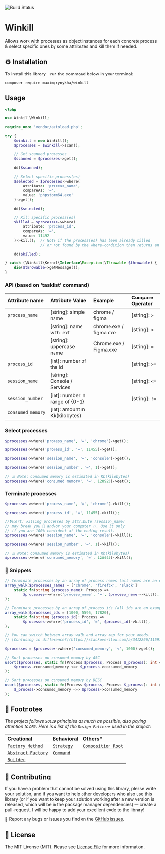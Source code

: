 ![Build Status](https://img.shields.io/github/workflow/status/MaximGrynykha/winkill/Build?label=build&logo=github&logoColor=white&style=for-the-badge)

# __Winkill__

Allows work with processes as object instances for each concrete process & select specific ones by some attributes and kill them if needed.

## ⚙️ Installation

To install this library - run the command below in your terminal:

```shell
composer require maximgrynykha/winkill
```

## Usage  

```php
<?php

use Winkill\Winkill;

require_once 'vendor/autoload.php';

try {
    $winkill = new Winkill();
    $processes = $winkill->scan();
```

```php
    // Get scanned processes
    $scanned = $processes->get();
 
    dd($scanned);
```

```php
    // Select specific process(es)
    $selected = $processes->where(
        attribute: 'process_name',
        compareAs: '=',
        value: 'phpstorm64.exe'
    )->get();

    dd($selected);
```

```php
    // Kill specific process(es)
    $killed = $processes->where(
        attribute: 'process_id',
        compareAs: '=',
        value: 11492
    )->kill();  // Note if the process(es) has been already killed 
                // or not found by the where-condition then returns an empty array.
    
    dd($killed);
```

```php
} catch (\Winkill\Kernel\Interface\Exception|\Throwable $throwable) {
    die($throwable->getMessage());
}
```

### API (based on 'tasklist' command)
| Attribute name    | Attribute Value                 | Example                | Compare Operator |
|:------------------|:--------------------------------|:-----------------------|:------------------|
| `process_name`    | [string]: simple name           | chrome / figma         | [string]: `>`     |
|                   | [string]: name with .ext        | chrome.exe / figma.exe | [string]: `<`     |
|                   | [string]: uppercase name        | Chrome.exe / Figma.exe | [string]: `=`     |
| `process_id`      | [int]: number of the id         |                        | [string]: `>=`    |
| `session_name`    | [string]: Console / Services    |                        | [string]: `<=`    |
| `session_number`  | [int]: number in range of {0-1} |                        | [string]: `!=`    |
| `consumed_memory` | [int]: amount in Kb(kilobytes)  |                        |                   |

### Select processes

```php
$processes->where('process_name', '=', 'chrome')->get();

$processes->where('process_id', '=', 11455)->get();

$processes->where('session_name', '=', 'console')->get();

$processes->where('session_number', '=', 1)->get();

// ⚠️ Note: consumed memory is estimated in Kb(kilobytes)
$processes->where('consumed_memory', '=', 128920)->get(); 
```

### Terminate processes

```php
$processes->where('process_name', '=', 'chrome')->kill();

$processes->where('process_id', '=', 11455)->kill();

//❗Alert: killing processes by attribute [session_name]
// may break you 🤯 and/or your computer 💥. Use it only 
// if you are 100% confident at the ending result.
$processes->where('session_name', '=', 'console')->kill();

$processes->where('session_number', '=', 1)->kill();

// ⚠️ Note: consumed memory is estimated in Kb(kilobytes)
$processes->where('consumed_memory', '=', 128920)->kill(); 
```

### 🧱 Snippets

```php
// Terminate processes by an array of process names (all names are an example)
array_walk($processes_names = ['chrome', 'firefox', 'slack'],
    static fn(string $process_name): Process => 
        $processes->where('process_name', '=', $process_name)->kill(),
);

// Terminate processes by an array of process ids (all ids are an example)
array_walk($processes_ids = [1000, 5595, 17820],
    static fn(string $process_id): Process => 
        $processes->where('process_id', '=', $process_id)->kill(),
);

// You can switch between array_walk and array_map for your needs.
// [Confusing in difference?](https://stackoverflow.com/a/3432266/11591375)
```

```php
$processes = $processes->where('consumed_memory', '<', 1000)->get();

// Sort processes on consumed memory by ASC
usort($processes, static fn(Process $process, Process $_process): int =>
    $process->consumed_memory <=> $_process->consumed_memory
);

// Sort processes on consumed memory by DESC
usort($processes, static fn(Process $process, Process $_process): int =>
    $_process->consumed_memory <=> $process->consumed_memory
);
```

## 📝 Footnotes

_The project follows `SOLID` principles as much as possible, also paying attention to `DRY`. Here is a list of the
`Design Patterns` used in the project_:

| Creational                                                                      | Behavioral                                                      | Others*                                                                 |
|:--------------------------------------------------------------------------------|:----------------------------------------------------------------|:------------------------------------------------------------------------|
| [`Factory Method`](https://refactoring.guru/design-patterns/factory-method)     | [`Strategy`](https://refactoring.guru/design-patterns/strategy) | [`Composition Root`](https://blog.ploeh.dk/2011/07/28/CompositionRoot/) |
| [`Abstract Factory`](https://refactoring.guru/design-patterns/abstract-factory) | [`Command`](https://refactoring.guru/design-patterns/command)   |                                                                         |
| [`Builder`](https://refactoring.guru/design-patterns/builder)                   |                                                                 |                                                                         |


## 🤝 Contributing

If you have a problem that cannot be solved using this library, please write your solution, and if you want to help 
other developers who also use this library (or if you want to keep your solution working after a new version is 
released, which will be in the package manager dependencies) — create a pull-request. I will be happy to add your 
excellent code to the library!

🐞 Report any bugs or issues you find on the [GitHub issues](https://github.com/MaximGrynykha/winkill/issues).

## 📃 License

The MIT License (MIT). Please see [License File](LICENSE.md) for more information.
